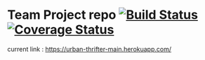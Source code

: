 # Team Project repo [![Build Status](https://travis-ci.com/gcivil-nyu-org/urban-thrifter.svg?branch=main)](https://travis-ci.com/gcivil-nyu-org/urban-thrifter) [![Coverage Status](https://coveralls.io/repos/github/gcivil-nyu-org/urban-thrifter/badge.svg?branch=main)](https://coveralls.io/github/gcivil-nyu-org/urban-thrifter?branch=main)

current link : https://urban-thrifter-main.herokuapp.com/
